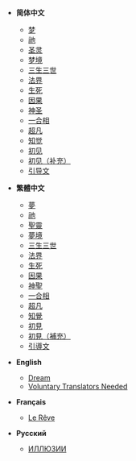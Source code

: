 * **简体中文**
  * [梦](/Docs/zh-CN/梦.md)
  * [祂](/Docs/zh-CN/祂.md)
  * [圣灵](/Docs/zh-CN/圣灵.md)
  * [梦境](/Docs/zh-CN/梦境.md)
  * [三生三世](/Docs/zh-CN/三生三世.md)
  * [法界](/Docs/zh-CN/法界.md)
  * [生死](/Docs/zh-CN/生死.md)
  * [因果](/Docs/zh-CN/因果.md)
  * [神圣](/Docs/zh-CN/神圣.md)
  * [一合相](/Docs/zh-CN/一合相.md)
  * [超凡](/Docs/zh-CN/超凡.md)
  * [知觉](/Docs/zh-CN/知觉.md)
  * [初见](/Docs/zh-CN/初见.md)
  * [初见（补充）](/Docs/zh-CN/初见（补充）.md)
  * [引导文](/Docs/zh-CN/引导文.md)
  
* **繁體中文**
  * [夢](/Docs/zh-CHT/夢.md)
  * [祂](/Docs/zh-CHT/祂.md)
  * [聖靈](/Docs/zh-CHT/聖靈.md)
  * [夢境](/Docs/zh-CHT/夢境.md)
  * [三生三世](/Docs/zh-CHT/三生三世.md)
  * [法界](/Docs/zh-CHT/法界.md)
  * [生死](/Docs/zh-CHT/生死.md)
  * [因果](/Docs/zh-CHT/因果.md)
  * [神聖](/Docs/zh-CHT/神聖.md)
  * [一合相](/Docs/zh-CHT/一合相.md)
  * [超凡](/Docs/zh-CHT/超凡.md)
  * [知覺](/Docs/zh-CHT/知覺.md)
  * [初見](/Docs/zh-CHT/初見.md)
  * [初見（補充）](/Docs/zh-CHT/初見（補充）.md)
  * [引導文](/Docs/zh-CHT/引導文.md)
* **English**
  * [Dream](/Docs/en/Dream.md)
  * [Voluntary Translators Needed](/Docs/en/Needed.md)
* **Français**
  * [Le Rêve](/Docs/fr/LeRêve.md)
* **Pусский**
  * [ИЛЛЮЗИИ](/Docs/ru/ИЛЛЮЗИИ.md)
